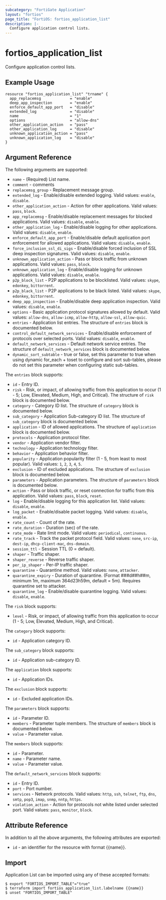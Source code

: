 ```yaml
---
subcategory: "FortiGate Application"
layout: "fortios"
page_title: "FortiOS: fortios_application_list"
description: |-
  Configure application control lists.
---
```


# fortios_application_list
Configure application control lists.

## Example Usage

```hcl
resource "fortios_application_list" "trname" {
  app_replacemsg             = "enable"
  deep_app_inspection        = "enable"
  enforce_default_app_port   = "disable"
  extended_log               = "disable"
  name                       = "1"
  options                    = "allow-dns"
  other_application_action   = "pass"
  other_application_log      = "disable"
  unknown_application_action = "pass"
  unknown_application_log    = "disable"
}
```

## Argument Reference

The following arguments are supported:

* `name` - (Required) List name.
* `comment` - comments
* `replacemsg_group` - Replacement message group.
* `extended_log` - Enable/disable extended logging. Valid values: `enable`, `disable`.
* `other_application_action` - Action for other applications. Valid values: `pass`, `block`.
* `app_replacemsg` - Enable/disable replacement messages for blocked applications. Valid values: `disable`, `enable`.
* `other_application_log` - Enable/disable logging for other applications. Valid values: `disable`, `enable`.
* `enforce_default_app_port` - Enable/disable default application port enforcement for allowed applications. Valid values: `disable`, `enable`.
* `force_inclusion_ssl_di_sigs` - Enable/disable forced inclusion of SSL deep inspection signatures. Valid values: `disable`, `enable`.
* `unknown_application_action` - Pass or block traffic from unknown applications. Valid values: `pass`, `block`.
* `unknown_application_log` - Enable/disable logging for unknown applications. Valid values: `disable`, `enable`.
* `p2p_block_list` - P2P applications to be blocklisted. Valid values: `skype`, `edonkey`, `bittorrent`.
* `p2p_black_list` - P2P applications to be black listed. Valid values: `skype`, `edonkey`, `bittorrent`.
* `deep_app_inspection` - Enable/disable deep application inspection. Valid values: `disable`, `enable`.
* `options` - Basic application protocol signatures allowed by default. Valid values: `allow-dns`, `allow-icmp`, `allow-http`, `allow-ssl`, `allow-quic`.
* `entries` - Application list entries. The structure of `entries` block is documented below.
* `control_default_network_services` - Enable/disable enforcement of protocols over selected ports. Valid values: `disable`, `enable`.
* `default_network_services` - Default network service entries. The structure of `default_network_services` block is documented below.
* `dynamic_sort_subtable` - true or false, set this parameter to true when using dynamic for_each + toset to configure and sort sub-tables, please do not set this parameter when configuring static sub-tables.

The `entries` block supports:

* `id` - Entry ID.
* `risk` - Risk, or impact, of allowing traffic from this application to occur (1 - 5; Low, Elevated, Medium, High, and Critical). The structure of `risk` block is documented below.
* `category` - Category ID list. The structure of `category` block is documented below.
* `sub_category` - Application Sub-category ID list. The structure of `sub_category` block is documented below.
* `application` - ID of allowed applications. The structure of `application` block is documented below.
* `protocols` - Application protocol filter.
* `vendor` - Application vendor filter.
* `technology` - Application technology filter.
* `behavior` - Application behavior filter.
* `popularity` - Application popularity filter (1 - 5, from least to most popular). Valid values: `1`, `2`, `3`, `4`, `5`.
* `exclusion` - ID of excluded applications. The structure of `exclusion` block is documented below.
* `parameters` - Application parameters. The structure of `parameters` block is documented below.
* `action` - Pass or block traffic, or reset connection for traffic from this application. Valid values: `pass`, `block`, `reset`.
* `log` - Enable/disable logging for this application list. Valid values: `disable`, `enable`.
* `log_packet` - Enable/disable packet logging. Valid values: `disable`, `enable`.
* `rate_count` - Count of the rate.
* `rate_duration` - Duration (sec) of the rate.
* `rate_mode` - Rate limit mode. Valid values: `periodical`, `continuous`.
* `rate_track` - Track the packet protocol field. Valid values: `none`, `src-ip`, `dest-ip`, `dhcp-client-mac`, `dns-domain`.
* `session_ttl` - Session TTL (0 = default).
* `shaper` - Traffic shaper.
* `shaper_reverse` - Reverse traffic shaper.
* `per_ip_shaper` - Per-IP traffic shaper.
* `quarantine` - Quarantine method. Valid values: `none`, `attacker`.
* `quarantine_expiry` - Duration of quarantine. (Format ###d##h##m, minimum 1m, maximum 364d23h59m, default = 5m). Requires quarantine set to attacker.
* `quarantine_log` - Enable/disable quarantine logging. Valid values: `disable`, `enable`.

The `risk` block supports:

* `level` - Risk, or impact, of allowing traffic from this application to occur (1 - 5; Low, Elevated, Medium, High, and Critical).

The `category` block supports:

* `id` - Application category ID.

The `sub_category` block supports:

* `id` - Application sub-category ID.

The `application` block supports:

* `id` - Application IDs.

The `exclusion` block supports:

* `id` - Excluded application IDs.

The `parameters` block supports:

* `id` - Parameter ID.
* `members` - Parameter tuple members. The structure of `members` block is documented below.
* `value` - Parameter value.

The `members` block supports:

* `id` - Parameter.
* `name` - Parameter name.
* `value` - Parameter value.

The `default_network_services` block supports:

* `id` - Entry ID.
* `port` - Port number.
* `services` - Network protocols. Valid values: `http`, `ssh`, `telnet`, `ftp`, `dns`, `smtp`, `pop3`, `imap`, `snmp`, `nntp`, `https`.
* `violation_action` - Action for protocols not white listed under selected port. Valid values: `pass`, `monitor`, `block`.


## Attribute Reference

In addition to all the above arguments, the following attributes are exported:
* `id` - an identifier for the resource with format {{name}}.

## Import

Application List can be imported using any of these accepted formats:
```
$ export "FORTIOS_IMPORT_TABLE"="true"
$ terraform import fortios_application_list.labelname {{name}}
$ unset "FORTIOS_IMPORT_TABLE"
```
